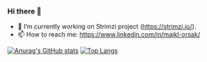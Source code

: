 ### Hi there 👋

- 🔭 I’m currently working on Strimzi project (https://strimzi.io/).
- 📫 How to reach me: https://www.linkedin.com/in/majkl-orsak/

[![Anurag's GitHub stats](https://github-readme-stats.vercel.app/api?username=see-quick)](https://github.com/anuraghazra/github-readme-stats)
[![Top Langs](https://github-readme-stats.vercel.app/api/top-langs/?username=see-quick)](https://github.com/anuraghazra/github-readme-stats)

<!--
**see-quick/see-quick** is a ✨ _special_ ✨ repository because its `README.md` (this file) appears on your GitHub profile.

Here are some ideas to get you started:


- 🌱 I’m currently learning ...
- 👯 I’m looking to collaborate on ...
- 🤔 I’m looking for help with ...
- 💬 Ask me about ...
- 📫 How to reach me: ...
- 😄 Pronouns: ...
- ⚡ Fun fact: ...
-->
